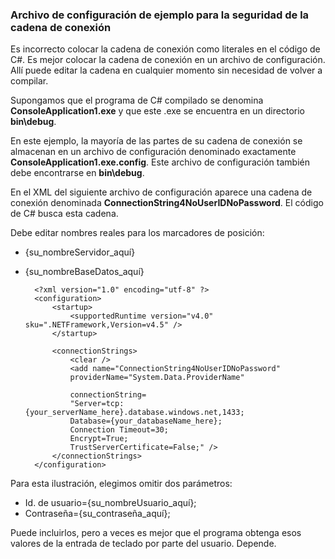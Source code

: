 
<!--
includes/sql-database-include-connection-string-40-config.md

Latest Freshness check:  2015-09-04 , GeneMi.

## Connection string
-->


### Archivo de configuración de ejemplo para la seguridad de la cadena de conexión


Es incorrecto colocar la cadena de conexión como literales en el código de C#. Es mejor colocar la cadena de conexión en un archivo de configuración. Allí puede editar la cadena en cualquier momento sin necesidad de volver a compilar.

Supongamos que el programa de C# compilado se denomina **ConsoleApplication1.exe** y que este .exe se encuentra en un directorio **bin\\debug**.

En este ejemplo, la mayoría de las partes de su cadena de conexión se almacenan en un archivo de configuración denominado exactamente **ConsoleApplication1.exe.config**. Este archivo de configuración también debe encontrarse en **bin\\debug**.

En el XML del siguiente archivo de configuración aparece una cadena de conexión denominada **ConnectionString4NoUserIDNoPassword**. El código de C# busca esta cadena.

Debe editar nombres reales para los marcadores de posición:

- {su\_nombreServidor\_aquí}
- {su\_nombreBaseDatos\_aquí}



		<?xml version="1.0" encoding="utf-8" ?>
		<configuration>
		    <startup> 
		        <supportedRuntime version="v4.0" sku=".NETFramework,Version=v4.5" />
		    </startup>
		
		    <connectionStrings>
		        <clear />
		        <add name="ConnectionString4NoUserIDNoPassword"
		        providerName="System.Data.ProviderName"
		
		        connectionString=
				"Server=tcp:{your_serverName_here}.database.windows.net,1433;
				Database={your_databaseName_here};
				Connection Timeout=30;
				Encrypt=True;
				TrustServerCertificate=False;" />
		    </connectionStrings>
		</configuration>



Para esta ilustración, elegimos omitir dos parámetros:

- Id. de usuario={su\_nombreUsuario\_aquí};
- Contraseña={su\_contraseña\_aquí};


Puede incluirlos, pero a veces es mejor que el programa obtenga esos valores de la entrada de teclado por parte del usuario. Depende.



<!--
These three includes/ files are a sequenced set, but you can pick and choose:

includes/sql-database-include-connection-string-20-portalshots.md
includes/sql-database-include-connection-string-30-compare.md
includes/sql-database-include-connection-string-40-config.md
-->

<!---HONumber=Oct15_HO3-->